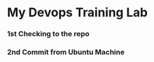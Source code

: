 <h1> My Devops Training Lab </h1>
<h3> 1st Checking to the repo </h3>
<h3> 2nd Commit from Ubuntu Machine </h3>